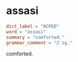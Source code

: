 # assasi

``` toml
dict_label = "NCPED"
word = "assasi"
summary = "comforted."
grammar_comment = "2 sg."
```

comforted.

